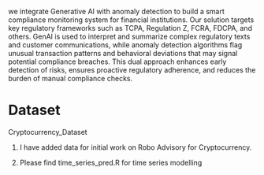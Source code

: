 
we integrate Generative AI with anomaly detection to build a smart compliance monitoring system for financial institutions. Our solution targets key regulatory frameworks such as TCPA, Regulation Z, FCRA, FDCPA, and others. GenAI is used to interpret and summarize complex regulatory texts and customer communications, while anomaly detection algorithms flag unusual transaction patterns and behavioral deviations that may signal potential compliance breaches. This dual approach enhances early detection of risks, ensures proactive regulatory adherence, and reduces the burden of manual compliance checks.

# Dataset
Cryptocurrency_Dataset


1. I have added data for initial work on Robo Advisory for Cryptocurrency.


2. Please find time_series_pred.R for time series modelling

